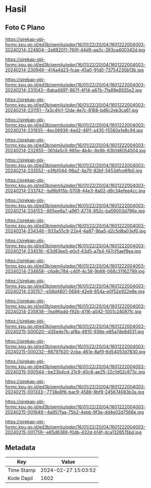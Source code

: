 # Hasil

## Foto C Plano

https://sirekap-obj-formc.kpu.go.id/ed3b/pemilu/pdpr/16/01/22/20/04/1601222004003-20240214-224804--2e882011-760f-44d9-aa3c-393ca400342d.jpg

https://sirekap-obj-formc.kpu.go.id/ed3b/pemilu/pdpr/16/01/22/20/04/1601222004003-20240214-230949--414a4d23-fcae-45a0-91d0-73754230b13b.jpg

https://sirekap-obj-formc.kpu.go.id/ed3b/pemilu/pdpr/16/01/22/20/04/1601222004003-20240214-231043--8aba4897-867f-4f14-a67b-7fa89e8505e2.jpg

https://sirekap-obj-formc.kpu.go.id/ed3b/pemilu/pdpr/16/01/22/20/04/1601222004003-20240214-231151--7a3c4fcf-12da-4e7c-8168-bd6c2eb3ca61.jpg

https://sirekap-obj-formc.kpu.go.id/ed3b/pemilu/pdpr/16/01/22/20/04/1601222004003-20240214-231935--4ec06936-4ed2-46f1-a435-f5560e1e8c94.jpg

https://sirekap-obj-formc.kpu.go.id/ed3b/pemilu/pdpr/16/01/22/20/04/1601222004003-20240214-232855--361da5c5-985e-4b4c-8e9b-83b1d8054504.jpg

https://sirekap-obj-formc.kpu.go.id/ed3b/pemilu/pdpr/16/01/22/20/04/1601222004003-20240214-233552--e3fbf044-96a2-4a70-82bf-3453dfce6fb0.jpg

https://sirekap-obj-formc.kpu.go.id/ed3b/pemilu/pdpr/16/01/22/20/04/1601222004003-20240214-233742--bd9b915b-0708-44e3-8a02-d9c34efee4cc.jpg

https://sirekap-obj-formc.kpu.go.id/ed3b/pemilu/pdpr/16/01/22/20/04/1601222004003-20240214-234153--805ee6a7-a961-4774-852c-ba59003d796e.jpg

https://sirekap-obj-formc.kpu.go.id/ed3b/pemilu/pdpr/16/01/22/20/04/1601222004003-20240214-234346--933a55c9-22e4-4a87-9ba5-d2c5d8a03ef0.jpg

https://sirekap-obj-formc.kpu.go.id/ed3b/pemilu/pdpr/16/01/22/20/04/1601222004003-20240214-234516--63d93ee5-e0cf-43d5-a7b4-f47cf5aef9ea.jpg

https://sirekap-obj-formc.kpu.go.id/ed3b/pemilu/pdpr/16/01/22/20/04/1601222004003-20240214-234658--c6a8c784-c40f-4c38-9b66-068c31162799.jpg

https://sirekap-obj-formc.kpu.go.id/ed3b/pemilu/pdpr/16/01/22/20/04/1601222004003-20240214-235157--e58d4801-5694-42e9-854a-e0f52e922e8e.jpg

https://sirekap-obj-formc.kpu.go.id/ed3b/pemilu/pdpr/16/01/22/20/04/1601222004003-20240214-235938--7ea96add-f92b-4116-a042-1001c24087fc.jpg

https://sirekap-obj-formc.kpu.go.id/ed3b/pemilu/pdpr/16/01/22/20/04/1601222004003-20240215-000020--d35ede7b-af8a-4910-936e-e85a7de8d531.jpg

https://sirekap-obj-formc.kpu.go.id/ed3b/pemilu/pdpr/16/01/22/20/04/1601222004003-20240215-000232--66797620-2cba-461e-8af9-6d54053d7830.jpg

https://sirekap-obj-formc.kpu.go.id/ed3b/pemilu/pdpr/16/01/22/20/04/1601222004003-20240215-000544--be23b4cd-21c9-40c8-ae25-22c1d02c873c.jpg

https://sirekap-obj-formc.kpu.go.id/ed3b/pemilu/pdpr/16/01/22/20/04/1601222004003-20240215-001333--7738e8f6-bac9-4586-9bf9-245674083b3a.jpg

https://sirekap-obj-formc.kpu.go.id/ed3b/pemilu/pdpr/16/01/22/20/04/1601222004003-20240215-001649--4a957faa-75b2-4ebb-9f3e-dd4e02d7566e.jpg

https://sirekap-obj-formc.kpu.go.id/ed3b/pemilu/pdpr/16/01/22/20/04/1601222004003-20240215-001759--e65d6389-f0db-432d-b14f-dca1326515bd.jpg


## Metadata

| Key        | Value               |
| ---------- | ------------------- |
| Time Stamp | 2024-02-27 15:03:52 |
| Kode Dapil | 1602                |



